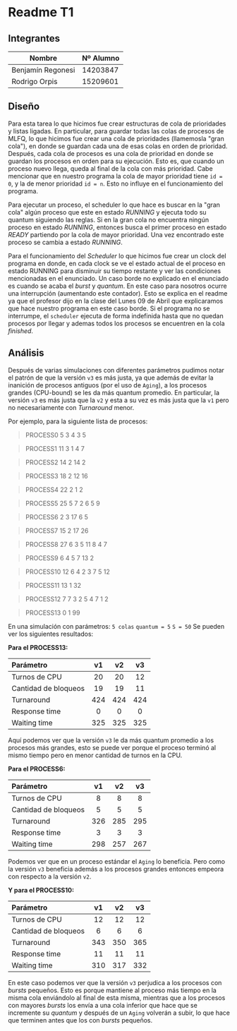 
# Readme T1

## Integrantes  
| Nombre | Nº Alumno |
|--|--|
| Benjamín Regonesi | 14203847 |
| Rodrigo Orpis | 15209601 |


## Diseño

Para esta tarea lo que hicimos fue crear estructuras de cola de prioridades y listas ligadas. En particular, para guardar todas las colas de procesos de MLFQ, lo que hicimos fue crear una cola de prioridades (llamemosla "gran cola"), en donde se guardan cada una de esas colas en orden de prioridad. Después, cada cola de procesos es una cola de prioridad en donde se guardan los procesos en orden para su ejecución. Esto es, que cuando un proceso nuevo llega, queda al final de la cola con más prioridad. Cabe mencionar que en nuestro programa la cola de mayor prioridad tiene `id = 0`, y la de menor prioridad `id = n`. Esto no influye en el funcionamiento del programa.

Para ejecutar un proceso, el scheduler lo que hace es buscar en la "gran cola" algún proceso que este en estado *RUNNING* y ejecuta todo su quantum siguiendo las reglas. Si en la gran cola no encuentra ningún proceso en estado *RUNNING*, entonces busca el primer proceso en estado *READY* partiendo por la cola de mayor prioridad. Una vez encontrado este proceso se cambia a estado *RUNNING*.

Para el funcionamiento del *Scheduler* lo que hicimos fue crear un clock del programa en donde, en cada clock se ve el estado actual de el proceso en estado RUNNING para disminuir su tiempo restante y ver las condiciones mencionadas en el enunciado.
Un caso borde no explicado en el enunciado es cuando se acaba el *burst* y *quantum*. En este caso para nosotros ocurre una interrupción (aumentando este contador). Esto se explica en el readme ya que el profesor dijo en la clase del Lunes 09 de Abril que explicaramos que hace nuestro programa en este caso borde.
Si el programa no se interrumpe, el `scheduler` ejecuta de forma indefinida hasta que no quedan procesos por llegar y ademas todos los procesos se encuentren en la cola *finished*.


## Análisis

Después de varias simulaciones con diferentes parámetros pudimos notar el patrón de que la versión `v3` es más justa, ya que además de evitar la inanición de procesos antiguos (por el uso de `Aging`), a los procesos grandes (CPU-bound) se les da más quantum promedio. En particular, la versión `v3` es más justa que la `v2` y esta a su vez es más justa que la `v1` pero no necesariamente con *Turnaround* menor.

Por ejemplo, para la siguiente lista de procesos:

> PROCESS0 5 3 4 3 5

> PROCESS1 11 3 1 4 7

> PROCESS2 14 2 14 2

> PROCESS3 18 2 12 16

> PROCESS4 22 2 1 2

> PROCESS5 25 5 7 2 6 5 9

> PROCESS6 2 3 17 6 5

> PROCESS7 15 2 17 26

> PROCESS8 27 6 3 5 11 8 4 7

> PROCESS9 6 4 5 7 13 2

> PROCESS10 12 6 4 2 3 7 5 12

> PROCESS11 13 1 32

> PROCESS12 7 7 3 2 5 4 7 1 2

> PROCESS13 0 1 99

En una simulación con parámetros: `5 colas` `quantum = 5` `S = 50`
Se pueden ver los siguientes resultados:

**Para el PROCESS13:**

| Parámetro | v1 | v2 | v3 |
|:--|:--:|:--:|:--:|
| Turnos de CPU | 20 |	20 |	12 |
| Cantidad de bloqueos | 19 | 19 | 11 |
| Turnaround | 424 |	424 |	424 |
| Response time | 0 |	0 |	0 |
| Waiting time | 325 |	325 |	325 |

Aquí podemos ver que la versión `v3` le da más quantum promedio a los procesos más grandes, esto se puede ver porque el proceso terminó al mismo tiempo pero en menor cantidad de turnos en la CPU.

**Para el PROCESS6:**

| Parámetro | v1 | v2 | v3 |
|:--|:--:|:--:|:--:|
| Turnos de CPU | 8 |	8 |	8 |
| Cantidad de bloqueos | 5 | 5 | 5 |
| Turnaround | 326 |	285 |	295 |
| Response time | 3 |	3 |	3 |
| Waiting time | 298 |	257 |	267 |

Podemos ver que en un proceso estándar el `Aging` lo beneficia. Pero como la versión `v3` beneficia además a los procesos grandes entonces empeora con respecto a la versión `v2`.

**Y para el PROCESS10:**

| Parámetro | v1 | v2 | v3 |
|:--|:--:|:--:|:--:|
| Turnos de CPU | 12 |	12 |	12 |
| Cantidad de bloqueos | 6 | 6 | 6 |
| Turnaround | 343 |	350 |	365 |
| Response time | 11 |	11 |	11 |
| Waiting time | 310 |	317 |	332 |

En este caso podemos ver que la versión `v3` perjudica a los procesos con *bursts* pequeños. Esto es porque mantiene al proceso más tiempo en la misma cola enviándolo al final de esta misma, mientras que a los procesos con mayores *bursts* los envía a una cola inferior que hace que se incremente su *quantum* y después de un `Aging` volverán a subir, lo que hace que terminen antes que los con *bursts* pequeños.
